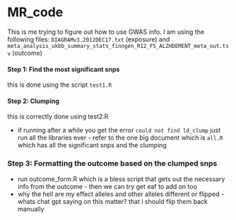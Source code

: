 # MR_code
This is me trying to figure out how to use GWAS info. 
I am using the following files: `DIAGRAMv3.2012DEC17.txt` (exposure) and `meta_analysis_ukbb_summary_stats_finngen_R12_F5_ALZHDEMENT_meta_out.tsv` (outcome) 

#### Step 1: Find the most significant snps
this is done using the script `test1.R`

#### Step 2: Clumping 
this is correctly done using test2.R 
- if running after a while you get the error `could not find ld_clump` just run all the libraries ever - refer to the one big document which is `all.R` which has all the significant snps and the clumping 

### Step 3: Formatting the outcome based on the clumped snps 
- run outcome_form.R which is a bless script that gets out the necessary info from the outcome - then we can try get eaf to add on too
- why the hell are my effect alleles and other alleles different or flipped - whats chat gpt saying on this matter? that i should flip them back manually 


